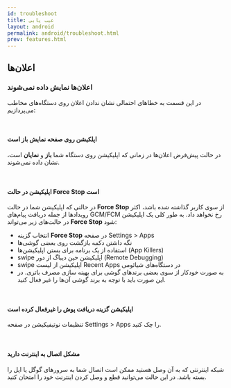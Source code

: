 ```yaml
---
id: troubleshoot
title: عیب یابی 
layout: android
permalink: android/troubleshoot.html
prev: features.html
---
```


## اعلان‌ها
###  اعلان‌ها نمایش داده نمی‌شوند
در این قسمت به خطاهای احتمالی نشان ندادن اعلان روی دستگاه‌های مخاطب می‌پردازیم: 

<Br>

#### اپلکیشن روی صفحه نمایش باز است
در حالت پیش‌فرض اعلان‌ها در زمانی که اپلیکیشن روی دستگاه شما **باز** و **نمایان** است، نشان داده نمی‌شوند.

<Br>

#### اپلیکیشن در حالت Force Stop است

در حالتی که اپلیکیشن شما در حالت **Force Stop** از سوی کاربر گذاشته شده باشد، اکثر رویداد‌ها از جمله دریافت پیام‌های GCM/FCM رخ نخواهد داد. به طور کلی یک اپلیکیشن در حالت‌های زیر می‌تواند **Force Stop** شود: 
- انتخاب گزینه **Force Stop** در صفحه Settings > Apps
- نگه‌ داشتن دکمه بازگشت روی بعضی گوشی‌ها 
- استفاده از یک برنامه برای بستن اپلیکیشن‌ها (App Killers)
- swipe اپلیکیشن حین دیباگ از دور (Remote Debugging)
- swipe اپلیکیشن از لیست Recent Apps در دستگاه‌های شیائومی
- به صورت خودکار از سوی بعضی برندهای گوشی برای بهینه سازی مصرف باتری. در این صورت باید با توجه به برند گوشی آن‌ها را غیر فعال کنید.

<Br>

#### اپلیکیشن گزینه دریافت پوش را غیر‌فعال کرده است
 تنظیمات نوتیفیکیشن در صفحه Settings > Apps را چک کنید.

<Br>

#### مشکل اتصال به اینترنت دارید
شبکه اینترنتی که به آن وصل هستید ممکن است اتصال شما به سرورهای گوگل یا اپل را بسته باشد. در این حالت می‌توانید قطع و وصل کردن اینترنت خود را امتحان کنید.

<Br>
